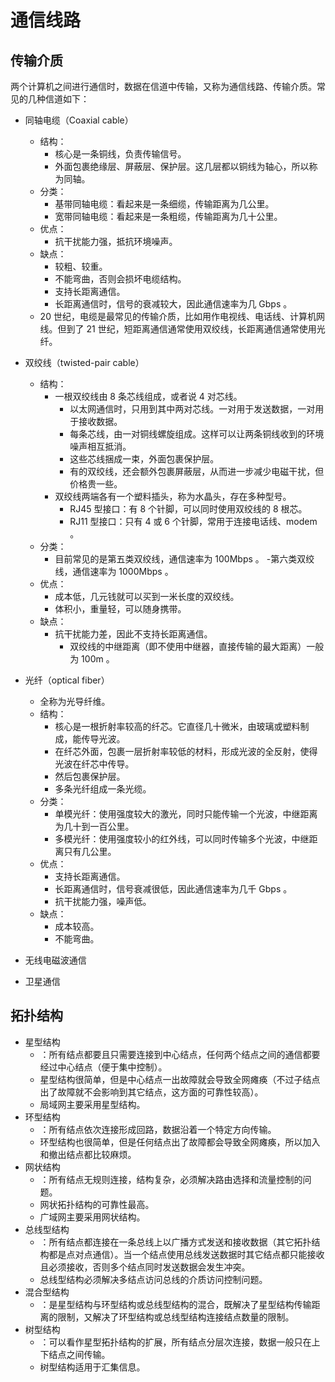 # 通信线路

## 传输介质

两个计算机之间进行通信时，数据在信道中传输，又称为通信线路、传输介质。常见的几种信道如下：

- 同轴电缆（Coaxial cable）
  - 结构：
    - 核心是一条铜线，负责传输信号。
    - 外面包裹绝缘层、屏蔽层、保护层。这几层都以铜线为轴心，所以称为同轴。
  - 分类：
    - 基带同轴电缆：看起来是一条细缆，传输距离为几公里。
    - 宽带同轴电缆：看起来是一条粗缆，传输距离为几十公里。
  - 优点：
    - 抗干扰能力强，抵抗环境噪声。
  - 缺点：
    - 较粗、较重。
    - 不能弯曲，否则会损坏电缆结构。
    - 支持长距离通信。
    - 长距离通信时，信号的衰减较大，因此通信速率为几 Gbps 。
  - 20 世纪，电缆是最常见的传输介质，比如用作电视线、电话线、计算机网线。但到了 21 世纪，短距离通信通常使用双绞线，长距离通信通常使用光纤。

- 双绞线（twisted-pair cable）
  - 结构：
    - 一根双绞线由 8 条芯线组成，或者说 4 对芯线。
      - 以太网通信时，只用到其中两对芯线。一对用于发送数据，一对用于接收数据。
      - 每条芯线，由一对铜线螺旋组成。这样可以让两条铜线收到的环境噪声相互抵消。
      - 这些芯线捆成一束，外面包裹保护层。
      - 有的双绞线，还会额外包裹屏蔽层，从而进一步减少电磁干扰，但价格贵一些。
    - 双绞线两端各有一个塑料插头，称为水晶头，存在多种型号。
      - RJ45 型接口：有 8 个针脚，可以同时使用双绞线的 8 根芯。
      - RJ11 型接口：只有 4 或 6 个针脚，常用于连接电话线、modem 。
  - 分类：
    - 目前常见的是第五类双绞线，通信速率为 100Mbps 。
    -第六类双绞线，通信速率为 1000Mbps 。
  - 优点：
    - 成本低，几元钱就可以买到一米长度的双绞线。
    - 体积小，重量轻，可以随身携带。
  - 缺点：
    - 抗干扰能力差，因此不支持长距离通信。
      - 双绞线的中继距离（即不使用中继器，直接传输的最大距离）一般为 100m 。

- 光纤（optical fiber）
  - 全称为光导纤维。
  - 结构：
    - 核心是一根折射率较高的纤芯。它直径几十微米，由玻璃或塑料制成，能传导光波。
    - 在纤芯外面，包裹一层折射率较低的材料，形成光波的全反射，使得光波在纤芯中传导。
    - 然后包裹保护层。
    - 多条光纤组成一条光缆。
  - 分类：
    - 单模光纤：使用强度较大的激光，同时只能传输一个光波，中继距离为几十到一百公里。
    - 多模光纤：使用强度较小的红外线，可以同时传输多个光波，中继距离只有几公里。
  - 优点：
    - 支持长距离通信。
    - 长距离通信时，信号衰减很低，因此通信速率为几千 Gbps 。
    - 抗干扰能力强，噪声低。
  - 缺点：
    - 成本较高。
    - 不能弯曲。

- 无线电磁波通信

- 卫星通信

## 拓扑结构

- 星型结构
  - ：所有结点都要且只需要连接到中心结点，任何两个结点之间的通信都要经过中心结点（便于集中控制）。
  - 星型结构很简单，但是中心结点一出故障就会导致全网瘫痪（不过子结点出了故障就不会影响到其它结点，这方面的可靠性较高）。
  - 局域网主要采用星型结构。
- 环型结构
  - ：所有结点依次连接形成回路，数据沿着一个特定方向传输。
  - 环型结构也很简单，但是任何结点出了故障都会导致全网瘫痪，所以加入和撤出结点都比较麻烦。
- 网状结构
  - ：所有结点无规则连接，结构复杂，必须解决路由选择和流量控制的问题。
  - 网状拓扑结构的可靠性最高。
  - 广域网主要采用网状结构。
- 总线型结构
  - ：所有结点都连接在一条总线上以广播方式发送和接收数据（其它拓扑结构都是点对点通信）。当一个结点使用总线发送数据时其它结点都只能接收且必须接收，否则多个结点同时发送数据会发生冲突。
  - 总线型结构必须解决多结点访问总线的介质访问控制问题。
- 混合型结构
  - ：是星型结构与环型结构或总线型结构的混合，既解决了星型结构传输距离的限制，又解决了环型结构或总线型结构连接结点数量的限制。
- 树型结构
  - ：可以看作星型拓扑结构的扩展，所有结点分层次连接，数据一般只在上下结点之间传输。
  - 树型结构适用于汇集信息。

